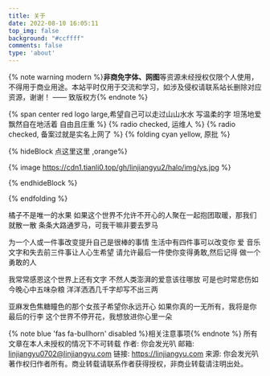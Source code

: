 ```yaml
---
title: 关于
date: 2022-08-10 16:05:11
top_img: false
background: "#ccffff"
comments: false
type: 'about'
---
```


{% note warning modern %}<b>非商免字体、网图</b>等资源未经授权仅限个人使用，不得用于商业用途。本站平时仅用于交流和学习，如涉及侵权请联系站长删除对应资源，谢谢！ —— 致版权方{% endnote %}

{% span center red logo large,希望自己可以走过山山水水 写温柔的字 坦荡地爱 飘然自在地活着 自由且庄重 %}
{% radio checked, 运维人 %}
{% radio checked, 备案过就是实名上网了 %}
{% folding cyan yellow, 原批 %}

{% hideBlock 点这里这里 ,orange%}

{% image https://cdn1.tianli0.top/gh/linjiangyu2/halo/img/ys.jpg %}

{% endhideBlock %}

{% endfolding %}

橘子不是唯一的水果
如果这个世界不允许不开心的人聚在一起抱团取暖，那我们就散一散
条条大路通罗马，可我干嘛非要去罗马

为一个人或一件事改变提升自己是很棒的事情
生活中有四件事可以改变你 爱 音乐 文字和失去前三件事让人心生希望 请允许最后一件使你变得勇敢,然后记得 做一个勇敢的人

我常常感恩这个世界上还有文字 不然人类澎湃的爱意该往哪放 可是也时常悲伤如今晚心中五味杂粮 洋洋洒洒几千字却写不出三两

亚麻发色焦糖瞳色的那个女孩子希望你永远开心
如果你真的一无所有，我将是你最后的行李
这个世界不停开花，我想放进你心里一朵

{% note blue 'fas fa-bullhorn' disabled %}相关注意事项{% endnote %}
所有文章在本人未授权的情况下不可转载
作者: 你会发光叭
邮箱: linjiangyu0702@linjiangyu.com
链接: https://linjiangyu.com
来源: 你会发光叭
著作权归作者所有。商业转载请联系作者获得授权，非商业转载请注明出处。
